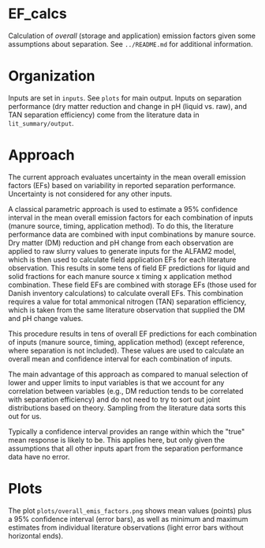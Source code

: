 # EF_calcs
Calculation of *overall* (storage and application) emission factors given some assumptions about separation.
See `../README.md` for additional information.

# Organization
Inputs are set in `inputs`.
See `plots` for main output.
Inputs on separation performance (dry matter reduction and change in pH (liquid vs. raw), and TAN separation efficiency) come from the literature data in `lit_summary/output`.

# Approach
The current approach evaluates uncertainty in the mean overall emission factors (EFs) based on variability in reported separation performance.
Uncertainty is not considered for any other inputs.

A classical parametric approach is used to estimate a 95% confidence interval in the mean overall emission factors for each combination of inputs (manure source, timing, application method).
To do this, the literature performance data are combined with input combinations by manure source.
Dry matter (DM) reduction and pH change from each observation are applied to raw slurry values to generate inputs for the ALFAM2 model, which is then used to calculate field application EFs for each literature observation.
This results in some tens of field EF predictions for liquid and solid fractions for each manure source x timing x application method combination.
These field EFs are combined with storage EFs (those used for Danish inventory calculations) to calculate overall EFs.
This combination requires a value for total ammonical nitrogen (TAN) separation efficiency, which is taken from the same literature observation that supplied the DM and pH change values.

This procedure results in tens of overall EF predictions for each combination of inputs (manure source, timing, application method) (except reference, where separation is not included).
These values are used to calculate an overall mean and confidence interval for each combination of inputs.

The main advantage of this approach as compared to manual selection of lower and upper limits to input variables is that we account for any correlation between variables (e.g., DM reduction tends to be correlated with separation efficiency) and do not need to try to sort out joint distributions based on theory.
Sampling from the literature data sorts this out for us.

Typically a confidence interval provides an range within which the "true" mean response is likely to be.
This applies here, but only given the assumptions that all other inputs apart from the separation performance data have no error.

# Plots
The plot `plots/overall_emis_factors.png` shows mean values (points) plus a 95% confidence interval (error bars), as well as minimum and maximum estimates from individual literature observations (light error bars without horizontal ends). 

